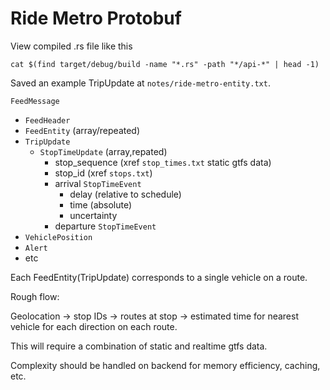 # Ride Metro Protobuf

View compiled .rs file like this
```
cat $(find target/debug/build -name "*.rs" -path "*/api-*" | head -1)
```
Saved an example  TripUpdate at `notes/ride-metro-entity.txt`.

`FeedMessage`
  - `FeedHeader`
  - `FeedEntity` (array/repeated)
  - `TripUpdate` 
    - `StopTimeUpdate` (array,repated)
      - stop_sequence (xref `stop_times.txt` static gtfs data)
      - stop_id (xref `stops.txt`)
      - arrival `StopTimeEvent`
        - delay (relative to schedule)
        - time (absolute)
        - uncertainty
      - departure `StopTimeEvent`
  - `VehiclePosition`
  - `Alert`
  - etc


Each FeedEntity(TripUpdate) corresponds to a single vehicle on a route.

Rough flow:

Geolocation -> stop IDs -> routes at stop -> estimated time for nearest vehicle for each
direction on each route.

This will require a combination of static and realtime gtfs data.

Complexity should be handled on backend for memory efficiency, caching, etc.
